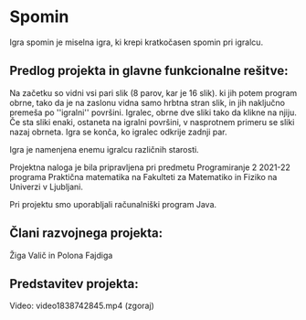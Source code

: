 # Spomin
Igra spomin je miselna igra, ki krepi kratkočasen spomin pri igralcu. 

## Predlog projekta in glavne funkcionalne rešitve:
Na začetku so vidni vsi pari slik (8 parov, kar je 16 slik). ki jih potem program obrne, tako da je na zaslonu vidna samo hrbtna stran slik, in jih naključno premeša po ''igralni'' površini.  Igralec, obrne dve sliki tako da klikne na njiju. Če sta sliki enaki, ostaneta na igralni površini, v nasprotnem primeru se sliki nazaj obrneta. Igra se konča, ko igralec odkrije zadnji par.

Igra je namenjena enemu igralcu različnih starosti.  

Projektna naloga je bila pripravljena pri predmetu Programiranje 2 2021-22 programa Praktična matematika na Fakulteti za Matematiko in Fiziko na Univerzi v Ljubljani.

Pri projektu smo uporabljali računalniški program Java.

## Člani razvojnega projekta:
Žiga Valič in Polona Fajdiga

## Predstavitev projekta:
Video: video1838742845.mp4 (zgoraj)
